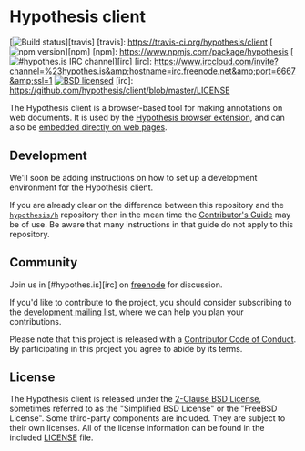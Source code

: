 Hypothesis client
=================

[![Build status](https://img.shields.io/travis/hypothesis/client/master.svg)][travis]
[travis]: https://travis-ci.org/hypothesis/client
[![npm version](https://img.shields.io/npm/v/hypothesis.svg)][npm]
[npm]: https://www.npmjs.com/package/hypothesis
[![#hypothes.is IRC channel](https://img.shields.io/badge/IRC-%23hypothes.is-blue.svg)][irc]
[irc]: https://www.irccloud.com/invite?channel=%23hypothes.is&amp;hostname=irc.freenode.net&amp;port=6667&amp;ssl=1
[![BSD licensed](https://img.shields.io/badge/license-BSD-blue.svg)][license]
[irc]: https://github.com/hypothesis/client/blob/master/LICENSE

The Hypothesis client is a browser-based tool for making annotations on web
documents. It is used by the [Hypothesis browser extension][ext], and can also
be [embedded directly on web pages][embed].

[ext]: https://chrome.google.com/webstore/detail/hypothesis-web-pdf-annota/bjfhmglciegochdpefhhlphglcehbmek
[embed]: https://hypothes.is/for-publishers/

Development
-----------

We'll soon be adding instructions on how to set up a development environment for
the Hypothesis client.

If you are already clear on the difference between this repository and the
[`hypothesis/h`](https://github.com/hypothesis/h) repository then in the mean
time the [Contributor's Guide](https://h.readthedocs.io/en/latest/developing/)
may be of use. Be aware that many instructions in that guide do not apply to
this repository.

Community
---------

Join us in [#hypothes.is][irc] on [freenode](https://freenode.net/) for
discussion.

If you'd like to contribute to the project, you should consider subscribing to
the [development mailing list][ml], where we can help you plan your
contributions.

Please note that this project is released with a [Contributor Code of
Conduct][coc]. By participating in this project you agree to abide by its terms.

[ml]: https://groups.google.com/a/list.hypothes.is/forum/#!forum/dev
[coc]: https://github.com/hypothesis/client/blob/master/CODE_OF_CONDUCT

License
-------

The Hypothesis client is released under the [2-Clause BSD License][bsd2c],
sometimes referred to as the "Simplified BSD License" or the "FreeBSD License".
Some third-party components are included. They are subject to their own
licenses. All of the license information can be found in the included
[LICENSE][license] file.

[bsd2c]: http://www.opensource.org/licenses/BSD-2-Clause
[license]: https://github.com/hypothesis/client/blob/master/LICENSE

